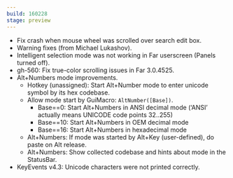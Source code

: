 ```yaml
---
build: 160228
stage: preview
---
```


* Fix crash when mouse wheel was scrolled over search edit box.
* Warning fixes (from Michael Lukashov).
* Intelligent selection mode was not working in Far userscreen (Panels turned off).
* gh-560: Fix true-color scrolling issues in Far 3.0.4525.
* Alt+Numbers mode improvements.
  * Hotkey (unassigned): Start Alt+Number mode to enter unicode symbol by its hex codebase.
  * Allow mode start by GuiMacro: `AltNumber([Base])`.
    * Base==0: Start Alt+Numbers in ANSI decimal mode (‘ANSI’ actually means UNICODE code points 32..255)
    * Base==10: Start Alt+Numbers in OEM decimal mode
    * Base==16: Start Alt+Numbers in hexadecimal mode
  * Alt+Numbers: If mode was started by Alt+Key (user-defined), do paste on Alt release.
  * Alt+Numbers: Show collected codebase and hints about mode in the StatusBar.
* KeyEvents v4.3: Unicode characters were not printed correctly.
